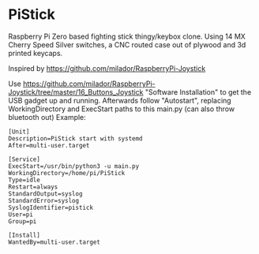 # PiStick
Raspberry Pi Zero based fighting stick thingy/keybox clone.
Using 14 MX Cherry Speed Silver switches, a CNC routed case out of plywood and 3d printed keycaps. 

Inspired by https://github.com/milador/RaspberryPi-Joystick

Use https://github.com/milador/RaspberryPi-Joystick/tree/master/16_Buttons_Joystick "Software Installation" to get the USB gadget up and running.
Afterwards follow "Autostart", replacing WorkingDirectory and ExecStart paths to this main.py (can also throw bluetooth out)
Example: 
```
[Unit]
Description=PiStick start with systemd
After=multi-user.target

[Service]
ExecStart=/usr/bin/python3 -u main.py
WorkingDirectory=/home/pi/PiStick
Type=idle
Restart=always
StandardOutput=syslog
StandardError=syslog
SyslogIdentifier=pistick
User=pi
Group=pi

[Install]
WantedBy=multi-user.target
```
